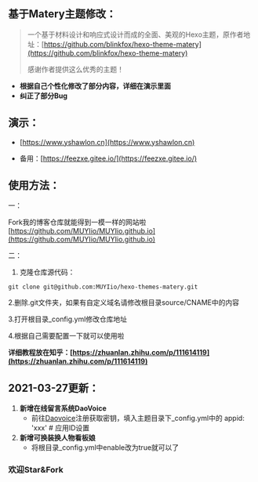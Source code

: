 ## 基于Matery主题修改：

> 一个基于材料设计和响应式设计而成的全面、美观的Hexo主题，原作者地址：[https://github.com/blinkfox/hexo-theme-matery](https://github.com/blinkfox/hexo-theme-matery)
>
> 感谢作者提供这么优秀的主题！

- **根据自己个性化修改了部分内容，详细在演示里面**
- **纠正了部分Bug**



## 演示：

- [https://www.yshawlon.cn](https://www.yshawlon.cn)

- 备用：[https://feezxe.gitee.io/](https://feezxe.gitee.io/)

## 使用方法：

一：

Fork我的博客仓库就能得到一模一样的网站啦[https://github.com/MUYIio/MUYIio.github.io](https://github.com/MUYIio/MUYIio.github.io)

二：

1. 克隆仓库源代码：

```
git clone git@github.com:MUYIio/hexo-themes-matery.git
```

   2.删除.git文件夹，如果有自定义域名请修改根目录source/CNAME中的内容

   3.打开根目录_config.yml修改仓库地址

   4.根据自己需要配置一下就可以使用啦

**详细教程放在知乎：[https://zhuanlan.zhihu.com/p/111614119](https://zhuanlan.zhihu.com/p/111614119)**



## 2021-03-27更新：

1. **新增在线留言系统DaoVoice**
   - 前往[Daovoice](http://dashboard.daovoice.io/)注册获取密钥，填入主题目录下_config.yml中的 appid: 'xxx' # 应用ID设置
2. **新增可换装换人物看板娘**
   - 将根目录_config.yml中enable改为true就可以了



### 欢迎Star&Fork

